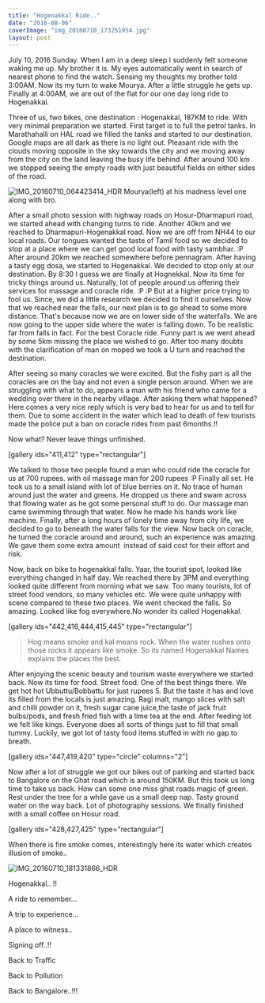 ```yaml
---
title: "Hogenakkal Ride.."
date: "2016-08-06"
coverImage: "img_20160710_173251954.jpg"
layout: post
---
```


July 10, 2016 Sunday. When I am in a deep sleep I suddenly felt someone waking me up. My brother it is. My eyes automatically went in search of nearest phone to find the watch. Sensing my thoughts my brother told 3:00AM. Now its my turn to wake Mourya. After a little struggle he gets up. Finally at 4:00AM, we are out of the flat for our one day long ride to Hogenakkal.

Three of us, two bikes, one destination : Hogenakkal, 187KM to ride. With very minimal preparation we started. First target is to full the petrol tanks. In Marathahalli on HAL road we filled the tanks and started to our destination. Google maps are all dark as there is no light out. Pleasant ride with the clouds moving opposite in the sky towards the city and we moving away from the city on the land leaving the busy life behind. After around 100 km we stopped seeing the empty roads with just beautiful fields on either sides of the road.

![IMG_20160710_064423414_HDR](https://pramodrps.files.wordpress.com/2016/07/img_20160710_064423414_hdr.jpg?w=680) Mourya(left) at his madness level one along with bro.

After a small photo session with highway roads on Hosur-Dharmapuri road, we started ahead with changing turns to ride. Another 40km and we reached to Dharmapuri-Hogenakkal road. Now we are off from NH44 to our local roads. Our tongues wanted the taste of Tamil food so we decided to stop at a place where we can get good local food with tasty sambhar. :P After around 20km we reached somewhere before pennagram. After having a tasty egg dosa, we started to Hogenakkal. We decided to stop only at our destination. By 8:30 I guess we are finally at Hognekkal. Now its time for tricky things around us. Naturally, lot of people around us offering their services for massage and coracle ride. :P :P But at a higher price trying to fool us. Since, we did a little research we decided to find it ourselves. Now that we reached near the falls, our next plan is to go ahead to some more distance. That's because now we are on lower side of the waterfalls. We are now going to the upper side where the water is falling down. To be realistic far from falls in fact. For the best Coracle ride. Funny part is we went ahead by some 5km missing the place we wished to go. After too many doubts with the clarification of man on moped we took a U turn and reached the destination.

After seeing so many coracles we were excited. But the fishy part is all the coracles are on the bay and not even a single person around. When we are struggling with what to do, appears a man with his friend who came for a wedding over there in the nearby village. After asking them what happened? Here comes a very nice reply which is very bad to hear for us and to tell for them. Due to some accident in the water which lead to death of few tourists made the police put a ban on coracle rides from past 6months.!!

Now what? Never leave things unfinished.

\[gallery ids="411,412" type="rectangular"\]

We talked to those two people found a man who could ride the coracle for us at 700 rupees. with oil massage man for 200 rupees :P Finally all set. He took us to a small island with lot of blue berries on it. No trace of human around just the water and greens. He dropped us there and swam across that flowing water as he got some personal stuff to do. Our massage man came swimming through that water. Now he made his hands work like machine. Finally, after a long hours of lonely time away from city life, we decided to go to beneath the water falls for the view. Now back on coracle, he turned the coracle around and around, such an experience was amazing. We gave them some extra amount  instead of said cost for their effort and risk.

Now, back on bike to hogenakkal falls. Yaar, the tourist spot, looked like everything changed in half day. We reached there by 3PM and everything looked quite different from morning what we saw. Too many tourists, lot of street food vendors, so many vehicles etc. We were quite unhappy with scene compared to these two places. We went checked the falls. So amazing. Looked like fog everywhere.No wonder its called Hogenakkal.

\[gallery ids="442,416,444,415,445" type="rectangular"\]

> Hog means smoke and kal means rock. When the water rushes onto those rocks it appears like smoke. So its named Hogenakkal Names explains the places the best.

After enjoying the scenic beauty and tourism waste everywhere we started back. Now its time for food. Street food. One of the best things there. We get hot hot Ubbuttu/Bobbattu for just rupees 5. But the taste it has and love its filled from the locals is just amazing. Ragi malt, mango slices with salt and chilli powder on it, fresh sugar cane juice,the taste of jack fruit bulbs/pods, and fresh fried fish with a lime tea at the end. After feeding lot we felt like kings. Everyone does all sorts of things just to fill that small tummy. Luckily, we got lot of tasty food items stuffed in with no gap to breath.

\[gallery ids="447,419,420" type="circle" columns="2"\]

Now after a lot of struggle we got our bikes out of parking and started back to Bangalore on the Ghat road which is around 150KM. But this took us long time to take us back. How can some one miss ghat roads magic of green. Rest under the tree for a while gave us a small deep nap. Tasty ground water on the way back. Lot of photography sessions. We finally finished with a small coffee on Hosur road.

\[gallery ids="428,427,425" type="rectangular"\]

When there is fire smoke comes, interestingly here its water which creates illusion of smoke..

![IMG_20160710_181331866_HDR](https://pramodrps.files.wordpress.com/2016/08/img_20160710_181331866_hdr.jpg?w=680)

Hogenakkal.. !!

A ride to remember...

A trip to experience...

A place to witness..

Signing off..!!

Back to Traffic

Back to Pollution

Back to Bangalore..!!!

